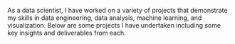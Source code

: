 As a data scientist, I have worked on a variety of projects that demonstrate my skills in data engineering, data analysis, machine learning, and visualization.
Below are some projects I have undertaken including some key insights and deliverables from each.
